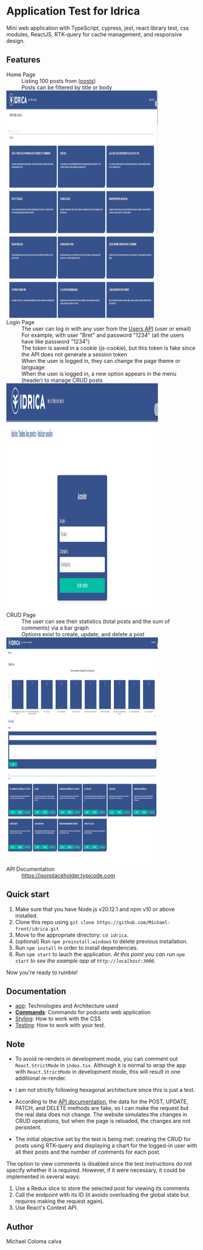 # Application Test for Idrica

Mini web application with TypeScript, cypress, jest, react library test, css modules,  ReactJS, RTK-query for cache management, and responsive design.

## Features

<dl>
  <dt>Home Page</dt>
  <dd>Listing 100 posts from (<a href="https://jsonplaceholder.typicode.com/posts">posts</a>)</dd>
  <dd>Posts can be filtered by title or body</dd>

  <img src="docs\images\home.png" alt="Descripción de la imagen" height="600" width="400"/>

  <dt>Login Page</dt>
  <dd>The user can log in with any user from the <a href="https://jsonplaceholder.typicode.com/users">Users API</a> (user or email)</dd>
  <dd>For example, with user "Bret" and password "1234" (all the users have like password "1234")</dd>
  <dd>The token is saved in a cookie (js-cookie), but this token is fake since the API does not generate a session token</dd>
  <dd>When the user is logged in, they can change the page theme or language</dd>
  <dd>When the user is logged in, a new option appears in the menu (header) to manage CRUD posts</dd>

  <img src="docs\images\login.png" alt="Descripción de la imagen" height="600" width="400"/>

  <dt>CRUD Page</dt>
  <dd>The user can see their statistics (total posts and the sum of comments) via a bar graph</dd>
  <dd>Options exist to create, update, and delete a post</dd>

  <img src="docs\images\crud.png" alt="Descripción de la imagen" height="600" width="400"/>

  <dt>API Documentation</dt>
  <dd><a href="https://jsonplaceholder.typicode.com/">https://jsonplaceholder.typicode.com</a></dd>
</dl>




## Quick start

1.  Make sure that you have Node.js v20.12.1 and npm v10 or above installed.
2.  Clone this repo using `git clone https://github.com/Michael-front/idrica.git`
3.  Move to the appropriate directory: `cd idrica`.<br />
4.  (optional) Run `npm preinstall:windows`  to delete previous installation.<br />
5.  Run `npm install` in order to install dependencies.<br />
6.  Run `npm start` to lauch the application.
_At this point you can run `npm start` to see the example app at `http://localhost:3000`._

Now you're ready to rumble!


## Documentation
- [app](docs/app.md): Technologies and Architecture used
- [**Commands**](docs/commands.md): Commands for podcasts web application
- [Styling](docs/css.md): How to work with the CSS
- [Testing](docs/testing.md): How to work with your test.


## Note
- To avoid re-renders in development mode, you can comment out `React.StrictMode` in `index.tsx`. Although it is normal to wrap the app with `React.StrictMode` in development mode, this will result in one additional re-render.

- I am not strictly following hexagonal architecture since this is just a test.

- According to the [API documentation](https://jsonplaceholder.typicode.com), the data for the POST, UPDATE, PATCH, and DELETE methods are fake, so I can make the request but the real data does not change. The website simulates the changes in CRUD operations, but when the page is reloaded, the changes are not persistent.

- The initial objective set by the test is being met: creating the CRUD for posts using RTK-query and displaying a chart for the logged-in user with all their posts and the number of comments for each post.

The option to view comments is disabled since the test instructions do not specify whether it is required. However, if it were necessary, it could be implemented in several ways:

1. Use a Redux slice to store the selected post for viewing its comments.
2. Call the endpoint with its ID (it avoids overloading the global state but requires making the request again).
3. Use React's Context API.


## Author

Michael Coloma calva

